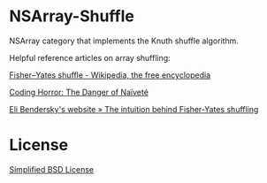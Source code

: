 NSArray-Shuffle
===============

NSArray category that implements the Knuth shuffle algorithm.

Helpful reference articles on array shuffling:

[Fisher–Yates shuffle - Wikipedia, the free encyclopedia ](http://en.wikipedia.org/wiki/Knuth_shuffle)

[Coding Horror: The Danger of Naïveté](http://www.codinghorror.com/blog/2007/12/the-danger-of-naivete.html)

[Eli Bendersky's website » The intuition behind Fisher-Yates shuffling](http://eli.thegreenplace.net/2010/05/28/the-intuition-behind-fisher-yates-shuffling/)

# License
[Simplified BSD License](https://github.com/BryanLuby/NSArray-Shuffle/blob/master/LICENSE)

